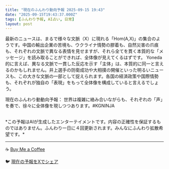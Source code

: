 ```yaml
---
title: "現在のふんわり動向予報 2025-09-15 19:43"
date: "2025-09-15T19:43:37.000Z"
tags: [ふんわり予報, AI占い, 日常]
layout: post
---
```


最新のニュースは、まるで様々な文脈（X）に現れる「Hom(A,X)」の集合のようです。中国の輸出企業の苦境も、ウクライナ情勢の膠着も、自然災害の爪痕も、それぞれの文脈で異なる表情を見せますが、それら全てを貫く本質的な「メッセージ」を読み取ることができれば、全体像が見えてくるはずです。  Yoneda 的に言えば、異なる文脈で一貫した反応を示す「主体」は、本質的に同一と言えるのかもしれません。井上選手の防衛成功や大相撲の開催といった明るいニュースも、この大きな文脈の一部として捉えられます。各国の経済政策や国際情勢も、それぞれが独自の「表現」をもって全体像を構成していると言えるでしょう。

現在のふんわり動動向予報：
世界は複雑に絡み合いながらも、それぞれの「声」を奏で、徐々に全体像を現しつつあります。#KGNINJA

<br>
*この予報はAIが生成したエンターテイメントです。内容の正確性を保証するものではありません。ふんわり一日に４回更新されます。みんなにふんわり拡散希望です。*

---
☕️ [Buy Me a Coffee](https://www.buymeacoffee.com/kgninja)

🐦 [現在の予報をXでシェア](https://twitter.com/intent/tweet?text=%E7%8F%BE%E5%9C%A8%E3%81%AE%E3%81%B5%E3%82%93%E3%82%8F%E3%82%8A%E4%BA%88%E5%A0%B1%3A%20%E3%80%8C%E6%9C%80%E6%96%B0%E3%81%AE%E3%83%8B%E3%83%A5%E3%83%BC%E3%82%B9%E3%81%AF%E3%80%81%E3%81%BE%E3%82%8B%E3%81%A7%E6%A7%98%E3%80%85%E3%81%AA%E6%96%87%E8%84%88%EF%BC%88X%EF%BC%89%E3%81%AB%E7%8F%BE%E3%82%8C%E3%82%8B%E3%80%8CHom(A%2CX)%E3%80%8D%E3%81%AE%E9%9B%86%E5%90%88%E3%81%AE%E3%82%88%E3%81%86%E3%81%A7%E3%81%99%E3%80%82%E3%80%8D%23KGNINJA%20%E7%B6%9A%E3%81%8D%E3%81%AF%E3%83%96%E3%83%AD%E3%82%B0%E3%81%A7%EF%BC%81%F0%9F%91%87&url=https%3A%2F%2Fkg-ninja.github.io%2FFunwariyoso%2F)
